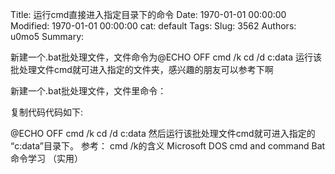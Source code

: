 Title: 运行cmd直接进入指定目录下的命令
Date: 1970-01-01 00:00:00
Modified: 1970-01-01 00:00:00
cat: default
Tags: 
Slug: 3562
Authors: u0mo5 
Summary: 





新建一个.bat批处理文件，文件命令为@ECHO OFF cmd /k cd /d c:data 运行该批处理文件cmd就可进入指定的文件夹，感兴趣的朋友可以参考下啊


新建一个.bat批处理文件，文件里命令：

复制代码代码如下:

@ECHO OFF
cmd /k cd /d c:data
然后运行该批处理文件cmd就可进入指定的 “c:data”目录下。
参考：
cmd /k的含义
Microsoft DOS cmd and command
Bat命令学习 （实用）
